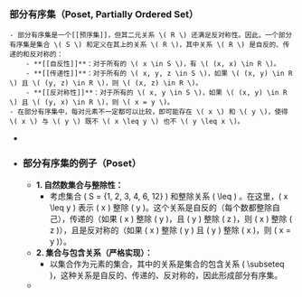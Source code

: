 ### 部分有序集（Poset, Partially Ordered Set）
	- 部分有序集是一个[[预序集]]，但其二元关系 \( R \) 还满足反对称性。因此，一个部分有序集是集合 \( S \) 和定义在其上的关系 \( R \)，其中关系 \( R \) 是自反的、传递的和反对称的：
		- **[[自反性]]**：对于所有的 \( x \in S \)，有 \( (x, x) \in R \)。
		- **[[传递性]]**：对于所有的 \( x, y, z \in S \)，如果 \( (x, y) \in R \) 且 \( (y, z) \in R \)，则 \( (x, z) \in R \)。
		- **[[反对称性]]**：对于所有的 \( x, y \in S \)，如果 \( (x, y) \in R \) 且 \( (y, x) \in R \)，则 \( x = y \)。
	- 在部分有序集中，每对元素不一定都可以比较，即可能存在 \( x \) 和 \( y \)，使得 \( x \) 与 \( y \) 既不 \( x \leq y \) 也不 \( y \leq x \)。
-
- ### 部分有序集的例子（Poset）
	- **1. 自然数集合与整除性：**
		- 考虑集合 \( S = \{1, 2, 3, 4, 6, 12\} \) 和整除关系 \( \leq \) 。在这里，\( x \leq y \) 表示 \( x \) 整除 \( y \)。这个关系是自反的（每个数都整除自己），传递的（如果 \( x \) 整除 \( y \)，且 \( y \) 整除 \( z \)，则 \( x \) 整除 \( z \)），且是反对称的（如果 \( x \) 整除 \( y \) 且 \( y \) 整除 \( x \)，则 \( x = y \)）。
	- **2. 集合与包含关系（严格实现）：**
		- 以集合作为元素的集合，其中的关系是集合的包含关系 \( \subseteq \)，这种关系是自反的、传递的、反对称的，因此形成部分有序集。
	-
